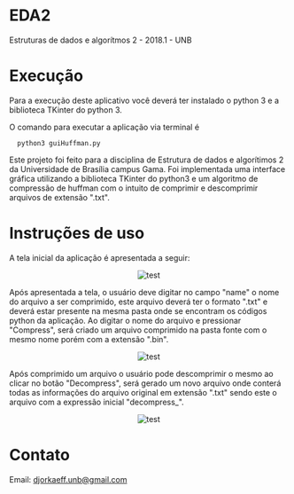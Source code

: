 # EDA2
Estruturas de dados e algorítmos 2 - 2018.1 - UNB

# Execução
Para a execução deste aplicativo você deverá ter instalado o python 3 e a biblioteca TKinter do python 3.

O comando para executar a aplicação via terminal é
```
  python3 guiHuffman.py
```

Este projeto foi feito para a disciplina de Estrutura de dados e algorítimos 2 da Universidade de Brasília campus Gama.
Foi implementada uma interface gráfica utilizando a biblioteca TKinter do python3 e um algoritmo de compressão de huffman com o intuito de comprimir e descomprimir arquivos de extensão ".txt".

# Instruções de uso

A tela inicial da aplicação é apresentada a seguir:

<p align="center">
  <img src="https://i.imgur.com/WWWu7Sh.png" alt="test" />
</p>

Após apresentada a tela, o usuário deve digitar no campo "name" o nome do arquivo a ser comprimido, este arquivo deverá ter o formato ".txt" e deverá estar presente na mesma pasta onde se encontram os códigos python da aplicação.
Ao digitar o nome do arquivo e pressionar "Compress", será criado um arquivo comprimido na pasta fonte com o mesmo nome porém com a extensão ".bin".

<p align="center">
  <img src="https://i.imgur.com/Ew1lsS2.png" alt="test" />
</p>

Após comprimido um arquivo o usuário pode descomprimir o mesmo ao clicar no botão "Decompress", será gerado um novo arquivo onde conterá todas as informações do arquivo original em extensão ".txt" sendo este o arquivo com a expressão inicial "decompress_".

<p align="center">
  <img src="https://i.imgur.com/aiaJ5y2.png" alt="test" />
</p>

# Contato
Email: djorkaeff.unb@gmail.com
